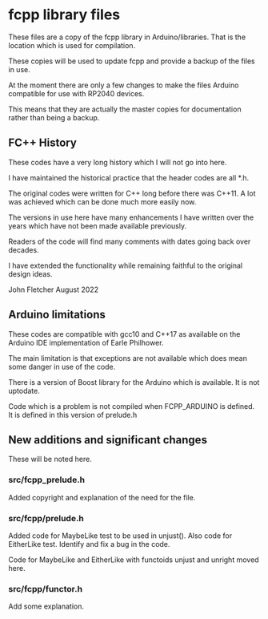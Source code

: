 # fcpp library files

These files are a copy of the fcpp library in Arduino/libraries. That is the location which is used for compilation.

These copies will be used to update fcpp and provide a backup of the files in use.

At the moment there are only a few changes to make the files Arduino compatible for use with RP2040 devices.

This means that they are actually the master copies for documentation rather than being a backup.

## FC++ History

These codes have a very long history which I will not go into here.

I have maintained the historical practice that the header codes are all *.h.

The original codes were written for C++ long before there was C++11. A lot was achieved which can be done much more easily now.

The versions in use here have many enhancements I have written over the years which have not been made available previously.

Readers of the code will find many comments with dates going back over decades.

I have extended the functionality while remaining faithful to the original design ideas.

John Fletcher  August 2022

## Arduino limitations

These codes are compatible with gcc10 and C++17 as available on the Arduino IDE implementation of Earle Philhower.

The main limitation is that exceptions are not available which does mean some danger in use of the code.

There is a version of Boost library for the Arduino which is available. It is not uptodate.

Code which is a problem is not compiled when FCPP_ARDUINO is defined. It is defined in this version of prelude.h 

## New additions and significant changes

These will be noted here.

### src/fcpp_prelude.h

Added copyright and explanation of the need for the file.

### src/fcpp/prelude.h  

Added code for MaybeLike test to be used in unjust(). Also code for EitherLike test. Identify and fix a bug in the code.

Code for MaybeLike and EitherLike with functoids unjust and unright moved here.
					
### src/fcpp/functor.h  					

Add some explanation.
